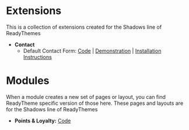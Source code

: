 # Extensions
This is a collection of extensions created for the Shadows line of ReadyThemes

* **Contact**
	* Default Contact Form: [Code](contact) | [Demonstration](https://shadows.mivareadythemes.com/contact-us.html) | [Installation Instructions](contact/readme.md)

# Modules
When a module creates a new set of pages or layout, you can find ReadyTheme specific version of those here. These pages and layouts are for the Shadows line of ReadyThemes

* **Points & Loyalty:** [Code](points)

